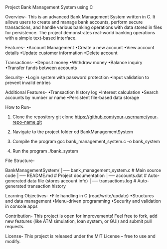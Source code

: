 
Project Bank Management System using C

Overview-
This is an advanced Bank Management System written in C.
It allows users to create and manage bank accounts, perform secure transactions, and handle various banking operations with data stored in files for persistence.
The project demonstrates real-world banking operations with a simple text-based interface.

Features-
•Account Management
•Create a new account
•View account details
•Update customer information
•Delete account


Transactions-
•Deposit money
•Withdraw money
•Balance inquiry
•Transfer funds between accounts


Security-
•Login system with password protection
•Input validation to prevent invalid entries


Additional Features-
•Transaction history log
•Interest calculation
•Search accounts by number or name
•Persistent file-based data storage


How to Run-

1. Clone the repository
git clone https://github.com/your-username/your-repo-name.git

2. Navigate to the project folder
cd BankManagementSystem

3. Compile the program
gcc bank_management_system.c -o bank_system

4. Run the program
./bank_system


File Structure-

BankManagementSystem/
│── bank_management_system.c   # Main source code
│── README.md                  # Project documentation
│── accounts.dat               # Auto-generated data file (stores account info)
│── transactions.log           # Auto-generated transaction history


Learning Objectives-
•File handling in C (read/write/update)
•Structures and data management
•Menu-driven programming
•Security and validation in console apps


Contribution-
This project is open for improvements! Feel free to fork, add new features (like ATM simulation, loan system, or GUI) and submit pull requests.


 License-
This project is released under the MIT License – free to use and modify.

